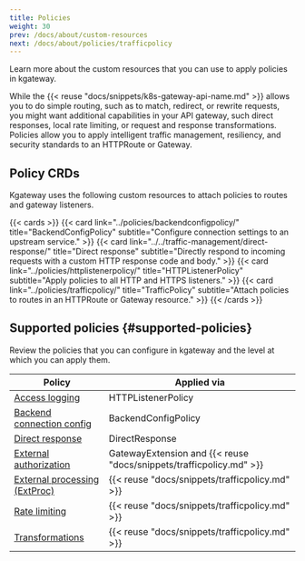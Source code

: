 ```yaml
---
title: Policies
weight: 30
prev: /docs/about/custom-resources
next: /docs/about/policies/trafficpolicy
---
```


Learn more about the custom resources that you can use to apply policies in kgateway. 


While the {{< reuse "docs/snippets/k8s-gateway-api-name.md" >}} allows you to do simple routing, such as to match, redirect, or rewrite requests, you might want additional capabilities in your API gateway, such direct responses, local rate limiting, or request and response transformations. Policies allow you to apply intelligent traffic management, resiliency, and security standards to an HTTPRoute or Gateway. 

## Policy CRDs

Kgateway uses the following custom resources to attach policies to routes and gateway listeners. 

{{< cards >}}
  {{< card link="../policies/backendconfigpolicy/" title="BackendConfigPolicy" subtitle="Configure connection settings to an upstream service." >}}
  {{< card link="../../traffic-management/direct-response/" title="Direct response" subtitle="Directly respond to incoming requests with a custom HTTP response code and body." >}}
  {{< card link="../policies/httplistenerpolicy/" title="HTTPListenerPolicy" subtitle="Apply policies to all HTTP and HTTPS listeners." >}}
  {{< card link="../policies/trafficpolicy/" title="TrafficPolicy" subtitle="Attach policies to routes in an HTTPRoute or Gateway resource." >}}
{{< /cards >}}



## Supported policies {#supported-policies}

Review the policies that you can configure in kgateway and the level at which you can apply them.   

| Policy | Applied via |
| -- | -- | 
| [Access logging](../../security/access-logging) | HTTPListenerPolicy |
| [Backend connection config](../../resiliency/connection)| BackendConfigPolicy | 
| [Direct response](../../traffic-management/direct-response/) | DirectResponse | 
| [External authorization](../../security/external-auth) | GatewayExtension and {{< reuse "docs/snippets/trafficpolicy.md" >}} |
| [External processing (ExtProc)](../../traffic-management/extproc/) | {{< reuse "docs/snippets/trafficpolicy.md" >}} | 
| [Rate limiting](../../security/ratelimit/) | {{< reuse "docs/snippets/trafficpolicy.md" >}} | 
| [Transformations](../../traffic-management/transformations) | {{< reuse "docs/snippets/trafficpolicy.md" >}} | 
